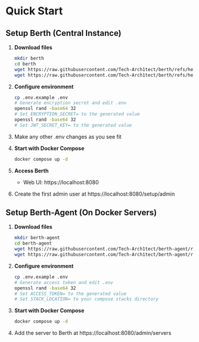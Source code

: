 # Quick Start

## Setup Berth (Central Instance)

1. **Download files**
   ```bash
   mkdir berth
   cd berth
   wget https://raw.githubusercontent.com/Tech-Arch1tect/berth/refs/heads/main/docker-compose.yml
   wget https://raw.githubusercontent.com/Tech-Arch1tect/berth/refs/heads/main/.env.example
   ```
   
2. **Configure environment**
   ```bash
   cp .env.example .env
   # Generate encryption secret and edit .env
   openssl rand -base64 32
   # Set ENCRYPTION_SECRET= to the generated value
   openssl rand -base64 32
   # Set JWT_SECRET_KEY= to the generated value
   ```

3. Make any other .env changes as you see fit

4. **Start with Docker Compose**
   ```bash
   docker compose up -d
   ```

5. **Access Berth**
   - Web UI: https://localhost:8080

6. Create the first admin user at https://localhost:8080/setup/admin

## Setup Berth-Agent (On Docker Servers)

1. **Download files**
   ```bash
   mkdir berth-agent
   cd berth-agent
   wget https://raw.githubusercontent.com/Tech-Arch1tect/berth-agent/refs/heads/main/docker-compose.yml
   wget https://raw.githubusercontent.com/Tech-Arch1tect/berth-agent/refs/heads/main/.env.example
   ```

2. **Configure environment**
   ```bash
   cp .env.example .env
   # Generate access token and edit .env
   openssl rand -base64 32
   # Set ACCESS_TOKEN= to the generated value
   # Set STACK_LOCATION= to your compose stacks directory
   ```

3. **Start with Docker Compose**
   ```bash
   docker compose up -d
   ```

4. Add the server to Berth at https://localhost:8080/admin/servers
